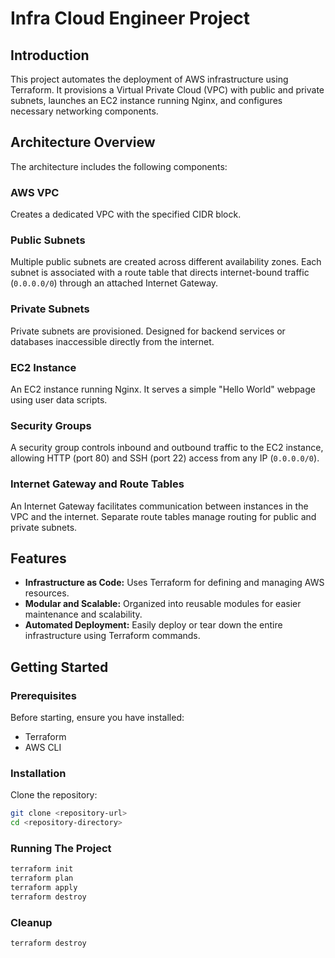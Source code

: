 # Infra Cloud Engineer Project
## Introduction
This project automates the deployment of AWS infrastructure using Terraform. It provisions a Virtual Private Cloud (VPC) with public and private subnets, launches an EC2 instance running Nginx, and configures necessary networking components.

## Architecture Overview
The architecture includes the following components:

### AWS VPC
Creates a dedicated VPC with the specified CIDR block. 

### Public Subnets
Multiple public subnets are created across different availability zones. Each subnet is associated with a route table that directs internet-bound traffic (`0.0.0.0/0`) through an attached Internet Gateway.

### Private Subnets
Private subnets are provisioned. Designed for backend services or databases inaccessible directly from the internet.

### EC2 Instance
An EC2 instance running Nginx. It serves a simple "Hello World" webpage using user data scripts.

### Security Groups
A security group controls inbound and outbound traffic to the EC2 instance, allowing HTTP (port 80) and SSH (port 22) access from any IP (`0.0.0.0/0`).

### Internet Gateway and Route Tables
An Internet Gateway facilitates communication between instances in the VPC and the internet. Separate route tables manage routing for public and private subnets.

## Features
- **Infrastructure as Code:** Uses Terraform for defining and managing AWS resources.
- **Modular and Scalable:** Organized into reusable modules for easier maintenance and scalability.
- **Automated Deployment:** Easily deploy or tear down the entire infrastructure using Terraform commands.

## Getting Started
### Prerequisites
Before starting, ensure you have installed:
- Terraform
- AWS CLI

### Installation
Clone the repository:
```bash
git clone <repository-url>
cd <repository-directory>
```

### Running The Project
```bash
terraform init
terraform plan
terraform apply
terraform destroy
```

### Cleanup
```bash
terraform destroy
```